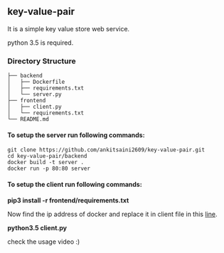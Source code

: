 ## key-value-pair


It is a simple key value store web service.

python 3.5 is required.

### Directory Structure
```
├── backend
│   ├── Dockerfile
│   ├── requirements.txt
│   └── server.py
├── frontend
│   ├── client.py
│   └── requirements.txt
└── README.md
```

#### To setup the server run following commands:
```
git clone https://github.com/ankitsaini2609/key-value-pair.git
cd key-value-pair/backend
docker build -t server .
docker run -p 80:80 server
```

#### To setup the client run following commands:
**pip3 install -r frontend/requirements.txt**

Now find the ip address of docker and replace it in client file in this [line](https://github.com/ankitsaini2609/key-value-pair/blob/4116b1bd72da0fa624287bd2597eabd974da83c0/frontend/client.py#L114). 

**python3.5 client.py**


check the usage video :)
